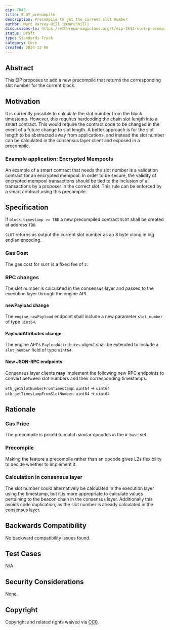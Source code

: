 ```yaml
---
eip: 7843
title: SLOT precompile
description: Precompile to get the current slot number
author: Marc Harvey-Hill (@Marchhill)
discussions-to: https://ethereum-magicians.org/t/eip-7843-slot-precompile/22234
status: Draft
type: Standards Track
category: Core
created: 2024-12-06
---
```


## Abstract

This EIP proposes to add a new precompile that returns the corresponding slot number for the current block.

## Motivation

It is currently possible to calculate the slot number from the block timestamp. However, this requires hardcoding the chain slot length into a smart contract. This would require the contract code to be changed in the event of a future change to slot length. A better approach is for the slot length to be abstracted away from applications, and instead the slot number can be calculated in the consensus layer client and exposed in a precompile.

### Example application: Encrypted Mempools

An example of a smart contract that needs the slot number is a validation contract for an encrypted mempool. In order to be secure, the validity of encrypted mempool transactions should be tied to the inclusion of all transactions by a proposer in the correct slot. This rule can be enforced by a smart contract using this precompile.

## Specification

If `block.timestamp >= TBD` a new precompiled contract `SLOT` shall be created at address `TBD`.

`SLOT` returns as output the current slot number as an 8 byte ulong in big endian encoding.

### Gas Cost

The gas cost for `SLOT` is a fixed fee of `2`.

### RPC changes

The slot number is calculated in the consensus layer and passed to the execution layer through the engine API.

#### newPayload change

The `engine_newPayload` endpoint shall include a new parameter `slot_number` of type `uint64`.

#### PayloadAttributes change

The engine API's `PayloadAttributes` object shall be extended to include a `slot_number` field of type `uint64`.

#### New JSON-RPC endpoints

Consensus layer clients **may** implement the following new RPC endpoints to convert between slot numbers and their corresponding timestamps.

`eth_getSlotNumberFromTimestamp`: `uint64` -> `uint64`
`eth_getTimestampFromSlotNumber`: `uint64` -> `uint64`

## Rationale

### Gas Price

The precompile is priced to match similar opcodes in the `W_base` set.

### Precompile

Making the feature a precompile rather than an opcode gives L2s flexibility to decide whether to implement it.

### Calculation in consensus layer

The slot number could alternatively be calculated in the execution layer using the timestamp, but it is more appropriate to calculate values pertaining to the beacon chain in the consensus layer. Additionally this avoids code duplication, as the slot number is already calculated in the consensus layer.

## Backwards Compatibility

No backward compatibility issues found.

## Test Cases

N/A

## Security Considerations

None.

## Copyright

Copyright and related rights waived via [CC0](../LICENSE.md).
